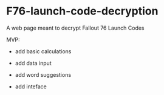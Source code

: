 # F76-launch-code-decryption
A web page meant to decrypt Fallout 76 Launch Codes

MVP:
- add basic calculations
- add data input
- add word suggestions

- add inteface
